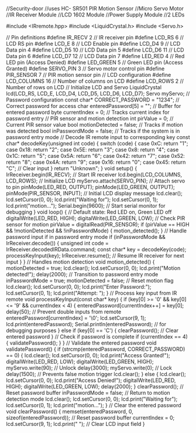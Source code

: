 //Security-door
//uses HC- SR501 PIR Motion Sensor
//Micro Servo Motor
//IR Receiver Module
//LCD 1602 Module
//Power Supply Module
//2 LEDs

#include <IRremote.hpp>
#include <LiquidCrystal.h>
#include <Servo.h>

// Pin definitions
#define IR_RECV 2        // IR receiver pin
#define LCD_RS 6         // LCD RS pin
#define LCD_E 8          // LCD Enable pin
#define LCD_D4 9         // LCD Data pin 4
#define LCD_D5 10        // LCD Data pin 5
#define LCD_D6 11        // LCD Data pin 6
#define LCD_D7 12        // LCD Data pin 7
#define LED_RED 4        // Red LED pin (Access Denied)
#define LED_GREEN 5      // Green LED pin (Access Granted)
#define SERVO_PIN 3      // Servo motor control pin
#define PIR_SENSOR 7     // PIR motion sensor pin
// LCD configuration
#define LCD_COLUMNS 16   // Number of columns on LCD
#define LCD_ROWS 2       // Number of rows on LCD
// Initialize LCD and Servo
LiquidCrystal lcd(LCD_RS, LCD_E, LCD_D4, LCD_D5, LCD_D6, LCD_D7);
Servo myServo;
// Password configuration
const char* CORRECT_PASSWORD = "1234"; // Correct password for access
char enteredPassword[5] = "";          // Buffer for entered password
byte currentIndex = 0;                 // Tracks current index for password entry
// PIR sensor and motion detection
int pirValue = 0;          // Current PIR sensor value
bool motionDetected = false; // Tracks if motion was detected
bool inPasswordMode = false; // Tracks if the system is in password entry mode
// Decode IR remote input to corresponding key
const char* decodeKey(unsigned int code) {
  switch (code) {
    case 0xC: return "1";
    case 0x18: return "2";
    case 0x5E: return "3";
    case 0x8: return "4";
    case 0x1C: return "5";
    case 0x5A: return "6";
    case 0x42: return "7";
    case 0x52: return "8";
    case 0x4A: return "9";
    case 0x16: return "0";
    case 0x45: return "C"; // Clear input
  }
  return "Unknown";
}
void setup() {
  IrReceiver.begin(IR_RECV); // Start IR receiver
  lcd.begin(LCD_COLUMNS, LCD_ROWS); // Initialize LCD
  myServo.attach(SERVO_PIN); // Attach servo to pin
  pinMode(LED_RED, OUTPUT);
  pinMode(LED_GREEN, OUTPUT);
  pinMode(PIR_SENSOR, INPUT);
  // Initial LCD display message
  lcd.clear();
  lcd.setCursor(0, 0);
  lcd.print("Waiting for");
  lcd.setCursor(0, 1);
  lcd.print("motion...");
  Serial.begin(9600); // Start serial monitor for debugging
}
void loop() {
  // Default state: Red LED on, Green LED off
  digitalWrite(LED_RED, HIGH);
  digitalWrite(LED_GREEN, LOW);
  // Check PIR sensor for motion
  pirValue = digitalRead(PIR_SENSOR);
  if (pirValue == HIGH && !motionDetected && !inPasswordMode) {
    motion_detected();
  }
  // Handle password input if in password entry mode
  if (inPasswordMode && IrReceiver.decode()) {
    unsigned int code = IrReceiver.decodedIRData.command;
    const char* key = decodeKey(code);
    processKeyInput(key);
    IrReceiver.resume(); // Resume IR receiver for next input
  }
}
// Handles motion detection
void motion_detected() {
  motionDetected = true;
  lcd.clear();
  lcd.setCursor(0, 0);
  lcd.print("Motion detected!");
  delay(2000);
  // Transition to password entry mode
  inPasswordMode = true;
  motionDetected = false; // Reset motion flag
  lcd.clear();
  lcd.setCursor(0, 0);
  lcd.print("Enter Password:");
  lcd.setCursor(0, 1);
  lcd.print("Attempt: ");
}
// Process key input from IR remote
void processKeyInput(const char* key) {
  if (key[0] >= '0' && key[0] <= '9' && currentIndex < 4) {
    enteredPassword[currentIndex++] = key[0];
    delay(50); // Prevent double inputs from remote
    enteredPassword[currentIndex] = '\0';
    lcd.setCursor(9, 1);
    lcd.print(enteredPassword);
    Serial.println(enteredPassword); // for debugging purposes
  } else if (key[0] == 'C') {
    clearPassword(); // Clear entered password
  }
  // Check if password is complete
  if (currentIndex == 4) {
    validatePassword();
  }
}
// Validate the entered password
void validatePassword() {
  if (strcmp(enteredPassword, CORRECT_PASSWORD) == 0) {
    lcd.clear();
    lcd.setCursor(0, 0);
    lcd.print("Access Granted!");
    digitalWrite(LED_RED, LOW);
    digitalWrite(LED_GREEN, HIGH);
    myServo.write(90); // Unlock
    delay(3000);
    myServo.write(0); // Lock
    delay(1500); // Prevents false motion trigger
    lcd.clear();
  } else {
    lcd.clear();
    lcd.setCursor(0, 0);
    lcd.print("Access Denied!");
    digitalWrite(LED_RED, HIGH);
    digitalWrite(LED_GREEN, LOW);
    delay(2000);
  }
  clearPassword(); // Reset password buffer
  inPasswordMode = false; // Return to motion detection mode
  lcd.clear();
  lcd.setCursor(0, 0);
  lcd.print("Waiting for");
  lcd.setCursor(0, 1);
  lcd.print("motion...");
}
// Clear the entered password
void clearPassword() {
  memset(enteredPassword, 0, sizeof(enteredPassword)); // Reset password buffer
  currentIndex = 0;
  lcd.setCursor(9, 1);
  lcd.print("    "); // Clear LCD input field
}
